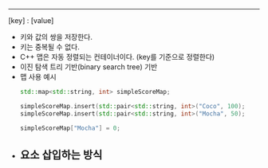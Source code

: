 ----
[key] : [value]
- 키와 값의 쌍을 저장한다.
- 키는 중복될 수 없다.
- C++ 맵은 자동 정렬되는 컨테이너이다. (key를 기준으로 정렬한다)
- 이진 탐색 트리 기반(binary search tree) 기반
- 맵 사용 예시
    ```cpp
    std::map<std::string, int> simpleScoreMap;
    
    simpleScoreMap.insert(std::pair<std::string, int>("Coco", 100);
    simpleScoreMap.insert(std::pair<std::string, int>("Mocha", 50);
    
    simpleScoreMap["Mocha"] = 0;
    ```
- ## 요소 삽입하는 방식
